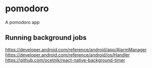 # pomodoro
A pomodoro app

## Running background jobs

https://developer.android.com/reference/android/app/AlarmManager
https://developer.android.com/reference/android/os/Handler
https://github.com/ocetnik/react-native-background-timer